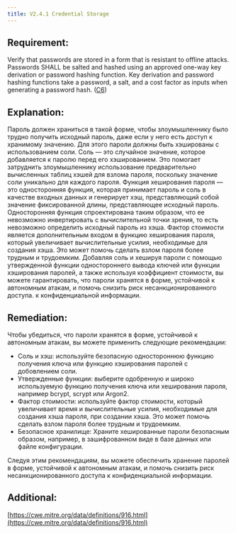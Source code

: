```yaml
---
title: V2.4.1 Credential Storage
---
```




## Requirement:

Verify that passwords are stored in a form that is resistant to offline attacks. Passwords SHALL be salted and hashed using an approved one-way key derivation or password hashing function. Key derivation and password hashing functions take a password, a salt, and a cost factor as inputs when generating a password hash. ([C6](https://owasp.org/www-project-proactive-controls/#div-numbering))

## Explanation:

Пароль должен храниться в такой форме, чтобы злоумышленнику было трудно получить исходный пароль, даже если у него есть доступ к хранимому значению. Для этого пароли должны быть хэшированы с использованием соли. Соль — это случайное значение, которое добавляется к паролю перед его хэшированием. Это помогает затруднить злоумышленнику использование предварительно вычисленных таблиц хэшей для взлома пароля, поскольку значение соли уникально для каждого пароля. Функция хеширования пароля — это односторонняя функция, которая принимает пароль и соль в качестве входных данных и генерирует хэш, представляющий собой значение фиксированной длины, представляющее исходный пароль. Односторонняя функция спроектирована таким образом, что ее невозможно инвертировать с вычислительной точки зрения, то есть невозможно определить исходный пароль из хэша. Фактор стоимости является дополнительным входом в функцию хеширования пароля, который увеличивает вычислительные усилия, необходимые для создания хэша. Это может помочь сделать взлом пароля более трудным и трудоемким. Добавляя соль и хешируя пароли с помощью утвержденной функции одностороннего вывода ключей или функции хэширования паролей, а также используя коэффициент стоимости, вы можете гарантировать, что пароли хранятся в форме, устойчивой к автономным атакам, и помочь снизить риск несанкционированного доступа. к конфиденциальной информации.

## Remediation:



Чтобы убедиться, что пароли хранятся в форме, устойчивой к автономным атакам, вы можете применить следующие рекомендации: 

- Соль и хэш: используйте безопасную одностороннюю функцию получения ключа или функцию хэширования паролей с добовлением соли. 
- Утвержденные функции: выберите одобренную и широко используемую функцию получения ключа или хеширования пароля, например bcrypt, scrypt или Argon2. 
- Фактор стоимости: используйте фактор стоимости, который увеличивает время и вычислительные усилия, необходимые для создания хэша пароля, при создании хэша. Это может помочь сделать взлом пароля более трудным и трудоемким. 
- Безопасное хранилище: Храните хешированные пароли безопасным образом, например, в зашифрованном виде в базе данных или файле конфигурации. 


Следуя этим рекомендациям, вы можете обеспечить хранение паролей в форме, устойчивой к автономным атакам, и помочь снизить риск несанкционированного доступа к конфиденциальной информации.

## Additional:

[https://cwe.mitre.org/data/definitions/916.html](https://cwe.mitre.org/data/definitions/916.html)




